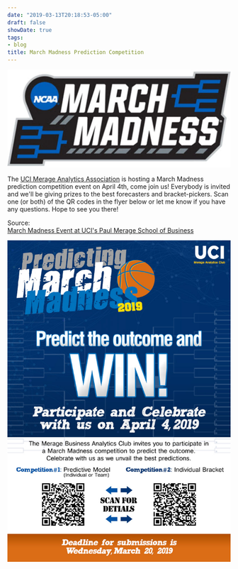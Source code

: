 ```yaml
---
date: "2019-03-13T20:18:53-05:00"
draft: false
showDate: true
tags:
- blog
title: March Madness Prediction Competition
---
```


![](https://raw.githubusercontent.com/JavOrraca/Home/gh-pages/assets/img/MarchMadnessLogo.jpg)

The [UCI Merage Analytics Association](https://sites.uci.edu/merageaa/) is hosting a March Madness prediction competition event on April 4th, come join us! Everybody is invited and we'll be giving prizes to the best forecasters and bracket-pickers. Scan one (or both) of the QR codes in the flyer below or let me know if you have any questions. Hope to see you there!

Source:
<br/>[March Madness Event at UCI's Paul Merage School of Business](https://merage.uci.edu/events/2019/04/march-madness-competition.html)

![](https://raw.githubusercontent.com/JavOrraca/Home/gh-pages/assets/img/MAC_MarchMadness_Email_Flyer.jpg)
